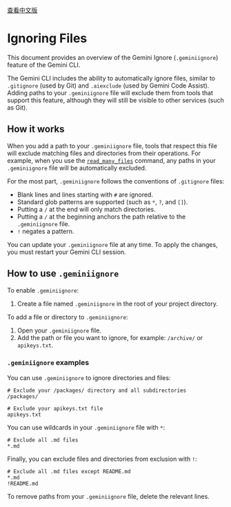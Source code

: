[查看中文版](https://github.com/google-gemini/gemini-cli/blob/main/i18n/chinese/docs/gemini-ignore.md)

# Ignoring Files

This document provides an overview of the Gemini Ignore (`.geminiignore`) feature of the Gemini CLI.

The Gemini CLI includes the ability to automatically ignore files, similar to `.gitignore` (used by Git) and `.aiexclude` (used by Gemini Code Assist). Adding paths to your `.geminiignore` file will exclude them from tools that support this feature, although they will still be visible to other services (such as Git).

## How it works

When you add a path to your `.geminiignore` file, tools that respect this file will exclude matching files and directories from their operations. For example, when you use the [`read_many_files`](./tools/multi-file.md) command, any paths in your `.geminiignore` file will be automatically excluded.

For the most part, `.geminiignore` follows the conventions of `.gitignore` files:

- Blank lines and lines starting with `#` are ignored.
- Standard glob patterns are supported (such as `*`, `?`, and `[]`).
- Putting a `/` at the end will only match directories.
- Putting a `/` at the beginning anchors the path relative to the `.geminiignore` file.
- `!` negates a pattern.

You can update your `.geminiignore` file at any time. To apply the changes, you must restart your Gemini CLI session.

## How to use `.geminiignore`

To enable `.geminiignore`:

1. Create a file named `.geminiignore` in the root of your project directory.

To add a file or directory to `.geminiignore`:

1. Open your `.geminiignore` file.
2. Add the path or file you want to ignore, for example: `/archive/` or `apikeys.txt`.

### `.geminiignore` examples

You can use `.geminiignore` to ignore directories and files:

```
# Exclude your /packages/ directory and all subdirectories
/packages/

# Exclude your apikeys.txt file
apikeys.txt
```

You can use wildcards in your `.geminiignore` file with `*`:

```
# Exclude all .md files
*.md
```

Finally, you can exclude files and directories from exclusion with `!`:

```
# Exclude all .md files except README.md
*.md
!README.md
```

To remove paths from your `.geminiignore` file, delete the relevant lines.
